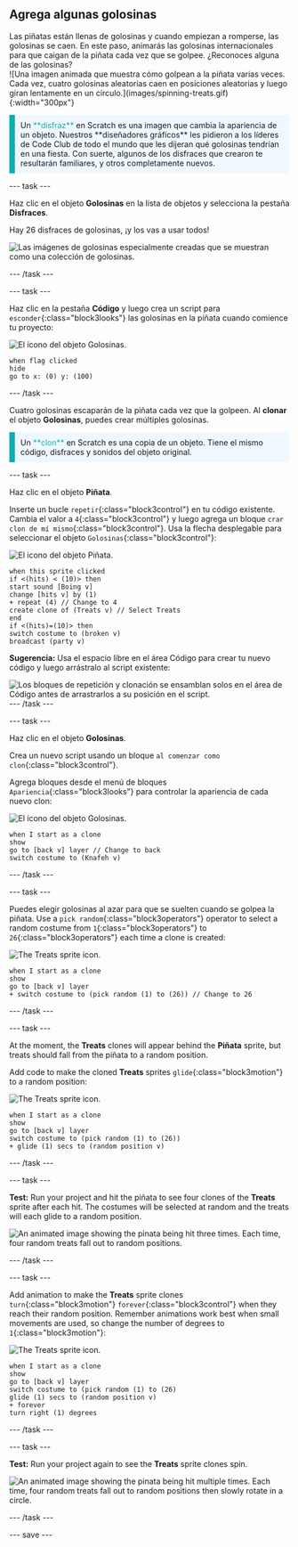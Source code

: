## Agrega algunas golosinas

<div style="display: flex; flex-wrap: wrap">
<div style="flex-basis: 200px; flex-grow: 1; margin-right: 15px;">
Las piñatas están llenas de golosinas y cuando empiezan a romperse, las golosinas se caen. En este paso, animarás las golosinas internacionales para que caigan de la piñata cada vez que se golpee. ¿Reconoces alguna de las golosinas?
</div>
<div>
![Una imagen animada que muestra cómo golpean a la piñata varias veces. Cada vez, cuatro golosinas aleatorias caen en posiciones aleatorias y luego giran lentamente en un círculo.](images/spinning-treats.gif){:width="300px"}
</div>
</div>

<p style="border-left: solid; border-width:10px; border-color: #0faeb0; background-color: aliceblue; padding: 10px;">
Un <span style="color: #0faeb0">**disfraz**</span> en Scratch es una imagen que cambia la apariencia de un objeto. Nuestros **diseñadores gráficos** les pidieron a los líderes de Code Club de todo el mundo que les dijeran qué golosinas tendrían en una fiesta. Con suerte, algunos de los disfraces que crearon te resultarán familiares, y otros completamente nuevos.      
</p>

--- task ---

Haz clic en el objeto **Golosinas** en la lista de objetos y selecciona la pestaña **Disfraces**.

Hay 26 disfraces de golosinas, ¡y los vas a usar todos!

![Las imágenes de golosinas especialmente creadas que se muestran como una colección de golosinas.](images/treats.png)

--- /task ---

--- task ---

Haz clic en la pestaña **Código** y luego crea un script para `esconder`{:class="block3looks"} las golosinas en la piñata cuando comience tu proyecto:

![El ícono del objeto Golosinas.](images/treats-sprite.png)

```blocks3
when flag clicked
hide
go to x: (0) y: (100)
```

--- /task ---

Cuatro golosinas escaparán de la piñata cada vez que la golpeen. Al **clonar** el objeto **Golosinas**, puedes crear múltiples golosinas.

<p style="border-left: solid; border-width:10px; border-color: #0faeb0; background-color: aliceblue; padding: 10px;">
Un <span style="color: #0faeb0">**clon**</span> en Scratch es una copia de un objeto. Tiene el mismo código, disfraces y sonidos del objeto original.      
</p>

--- task ---

Haz clic en el objeto **Piñata**.

Inserte un bucle `repetir`{:class="block3control"} en tu código existente. Cambia el valor a `4`{:class="block3control"} y luego agrega un bloque `crar clon de mí mismo`{:class="block3control"}. Usa la flecha desplegable para seleccionar el objeto `Golosinas`{:class="block3control"}:

![El icono del objeto Piñata.](images/pinata-sprite.png)

```blocks3
when this sprite clicked
if <(hits) < (10)> then
start sound [Boing v]
change [hits v] by (1)
+ repeat (4) // Change to 4
create clone of (Treats v) // Select Treats
end
if <(hits)=(10)> then
switch costume to (broken v)
broadcast (party v)
```

**Sugerencia:** Usa el espacio libre en el área Código para crear tu nuevo código y luego arrástralo al script existente:

![Los bloques de repetición y clonación se ensamblan solos en el área de Código antes de arrastrarlos a su posición en el script.](images/code-area.gif) --- /task ---

--- task ---

Haz clic en el objeto **Golosinas**.

Crea un nuevo script usando un bloque `al comenzar como clon`{:class="block3control"}.

Agrega bloques desde el menú de bloques `Apariencia`{:class="block3looks"} para controlar la apariencia de cada nuevo clon:

![El ícono del objeto Golosinas.](images/treats-sprite.png)

```blocks3
when I start as a clone
show
go to [back v] layer // Change to back
switch costume to (Knafeh v)
```

--- /task ---

--- task ---

Puedes elegir golosinas al azar para que se suelten cuando se golpea la piñata. Use a `pick random`{:class="block3operators"} operator to select a random costume from `1`{:class="block3operators"} to `26`{:class="block3operators"} each time a clone is created:

![The Treats sprite icon.](images/treats-sprite.png)

```blocks3
when I start as a clone
show
go to [back v] layer 
+ switch costume to (pick random (1) to (26)) // Change to 26
```

--- /task ---

--- task ---

At the moment, the **Treats** clones will appear behind the **Piñata** sprite, but treats should fall from the piñata to a random position.

Add code to make the cloned **Treats** sprites `glide`{:class="block3motion"} to a random position:

![The Treats sprite icon.](images/treats-sprite.png)

```blocks3
when I start as a clone
show
go to [back v] layer
switch costume to (pick random (1) to (26))
+ glide (1) secs to (random position v) 
```

--- /task ---

--- task ---

**Test:** Run your project and hit the piñata to see four clones of the **Treats** sprite after each hit. The costumes will be selected at random and the treats will each glide to a random position.

![An animated image showing the pinata being hit three times. Each time, four random treats fall out to random positions.](images/four-treats.gif)

--- /task ---

--- task ---

Add animation to make the **Treats** sprite clones `turn`{:class="block3motion"} `forever`{:class="block3control"} when they reach their random position. Remember animations work best when small movements are used, so change the number of degrees to `1`{:class="block3motion"}:

![The Treats sprite icon.](images/treats-sprite.png)

```blocks3
when I start as a clone
show
go to [back v] layer
switch costume to (pick random (1) to (26)
glide (1) secs to (random position v) 
+ forever
turn right (1) degrees
```

--- /task ---

--- task ---

**Test:** Run your project again to see the **Treats** sprite clones spin.

![An animated image showing the pinata being hit multiple times. Each time, four random treats fall out to random positions then slowly rotate in a circle.](images/spinning-treats.gif)

--- /task ---

--- save ---
